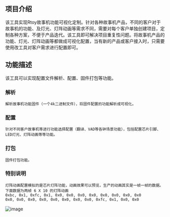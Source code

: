 ## 项目介绍
该工具实现Rtoy故事机功能可视化定制。针对各种故事机产品，不同的客户对于故事机的功能、及灯光、灯阵动画等需求不同，需要对每个客户单独创建项目，定制各种方案，不便于产品迭代。该工具即可解决项目重复性问题。将故事机产品的功能、灯光、灯阵动画等都做成可视化配置，当有新的产品或客户接入时，只需要使用改工具对客户需求进行配置即可。

## 功能描述
该工具可以实现配置文件解析、配置、固件打包等功能。

### 解析
    解析故事机功能固件（一个4k二进制文件），将固件配置的功能解析成可视化。

### 配置
    针对不同客户故事机等进行功能选择配置（翻译、VAD等各钟场景功能），包括配置芯片引脚、LED灯光、灯阵动画等等功能。

### 打包
    固件打包功能。
    
### 特别说明
    灯阵动画配置模拟的是芯片灯阵功能，动画效果可以预览，生产的动画其实是一帧一帧的数据。下面数据为两帧 6 X 10 的灯阵动画
    0xbc, 0x1, 0xfc, 0x1, 0x0, 0x0, 0x0, 0x0, 0x0, 0x0, 0x0, 0x0
    0x0, 0x0, 0x0, 0x0, 0x0, 0x0, 0x0, 0x0, 0xfc, 0x1, 0x0, 0x0

![image](https://github.com/MadmanLiang/ESP32ConfTools/blob/master/DemoShow.gif?raw=true)
